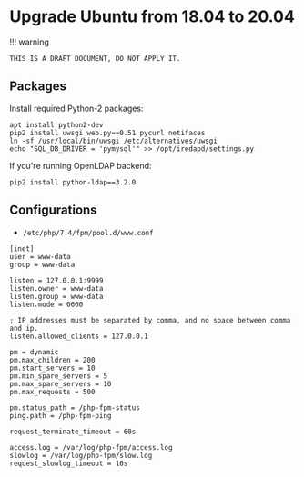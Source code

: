 # Upgrade Ubuntu from 18.04 to 20.04

!!! warning

    THIS IS A DRAFT DOCUMENT, DO NOT APPLY IT.

## Packages

Install required Python-2 packages:

```
apt install python2-dev
pip2 install uwsgi web.py==0.51 pycurl netifaces
ln -sf /usr/local/bin/uwsgi /etc/alternatives/uwsgi
echo "SQL_DB_DRIVER = 'pymysql'" >> /opt/iredapd/settings.py
```

If you're running OpenLDAP backend:

```
pip2 install python-ldap==3.2.0
```

## Configurations

* `/etc/php/7.4/fpm/pool.d/www.conf`

```
[inet]
user = www-data
group = www-data

listen = 127.0.0.1:9999
listen.owner = www-data
listen.group = www-data
listen.mode = 0660

; IP addresses must be separated by comma, and no space between comma and ip.
listen.allowed_clients = 127.0.0.1

pm = dynamic
pm.max_children = 200
pm.start_servers = 10
pm.min_spare_servers = 5
pm.max_spare_servers = 10
pm.max_requests = 500

pm.status_path = /php-fpm-status
ping.path = /php-fpm-ping

request_terminate_timeout = 60s

access.log = /var/log/php-fpm/access.log
slowlog = /var/log/php-fpm/slow.log
request_slowlog_timeout = 10s
```
